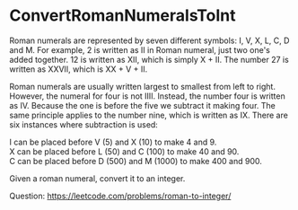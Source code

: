 # ConvertRomanNumeralsToInt

Roman numerals are represented by seven different symbols: I, V, X, L, C, D and M.
For example, 2 is written as II in Roman numeral, just two one's added together. 12 is written as XII, which is simply X + II. The number 27 is written as XXVII, which is XX + V + II.

Roman numerals are usually written largest to smallest from left to right. However, the numeral for four is not IIII. Instead, the number four is written as IV. Because the one is before the five we subtract it making four. The same principle applies to the number nine, which is written as IX. There are six instances where subtraction is used:

I can be placed before V (5) and X (10) to make 4 and 9. <br/>
X can be placed before L (50) and C (100) to make 40 and 90. <br/>
C can be placed before D (500) and M (1000) to make 400 and 900. <br/>

Given a roman numeral, convert it to an integer.

Question: https://leetcode.com/problems/roman-to-integer/
